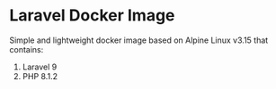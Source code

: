 # Laravel Docker Image

Simple and lightweight docker image based on Alpine Linux v3.15 that contains:

1. Laravel 9
2. PHP 8.1.2
